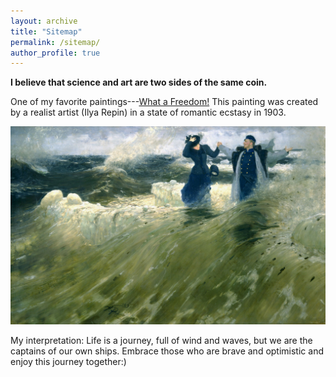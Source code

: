 ```yaml
---
layout: archive
title: "Sitemap"
permalink: /sitemap/
author_profile: true
---
```



**I believe that science and art are two sides of the same coin.** 

One of my favorite paintings---[What a Freedom!](https://rusmuseumvrm.ru/data/collections/painting/19_20/zh-2774/?lang=ru) This painting was created by a realist artist (Ilya Repin) in a state of romantic ecstasy in 1903.

<img src="/images/freedom.jpg" alt="description" width="900">

My interpretation: Life is a journey, full of wind and waves, but we are the captains of our own ships. Embrace those who are brave and optimistic and enjoy this journey together:)

